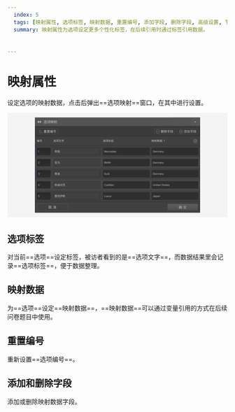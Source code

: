 ```yaml
---
  index: 5
  tags: [映射属性, 选项标签, 映射数据, 重置编号, 添加字段, 删除字段, 高级设置, 节点设置]
  summary: 映射属性为选项设定更多个性化标签，在后续引用时通过标签引用数据。


---
```







# 映射属性

设定选项的映射数据，点击后弹出==选项映射==窗口，在其中进行设置。

<img src='../assets/04optionAdvancedSetting/05propertyMap/choices-mapping.png'>

## 选项标签

对当前==选项==设定标签，被访者看到的是==选项文字==，而数据结果里会记录==选项标签==，便于数据整理。

## 映射数据

为==选项==设定==映射数据==，==映射数据==可以通过变量引用的方式在后续问卷题目中使用。

## 重置编号

重新设置==选项编号==。

## 添加和删除字段

添加或删除映射数据字段。